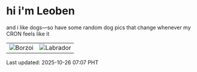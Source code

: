 # hi i'm Leoben

and i like dogs—so have some random dog pics that change whenever my CRON feels like it

|  |  |
|--------|----------|
| ![Borzoi](https://random-dog-vercel.vercel.app/api/random-borzoi?v=1761433637) | ![Labrador](https://random-dog-vercel.vercel.app/api/random-labrador?v=1761433637) |

Last updated: 2025-10-26 07:07 PHT
